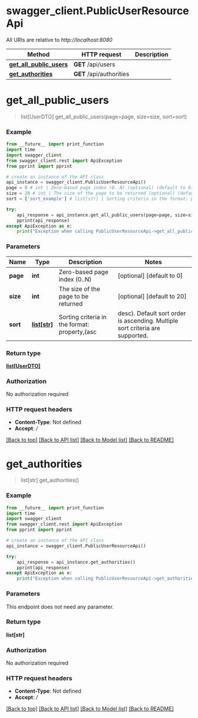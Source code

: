 # swagger_client.PublicUserResourceApi

All URIs are relative to *http://localhost:8080*

Method | HTTP request | Description
------------- | ------------- | -------------
[**get_all_public_users**](PublicUserResourceApi.md#get_all_public_users) | **GET** /api/users | 
[**get_authorities**](PublicUserResourceApi.md#get_authorities) | **GET** /api/authorities | 

# **get_all_public_users**
> list[UserDTO] get_all_public_users(page=page, size=size, sort=sort)



### Example
```python
from __future__ import print_function
import time
import swagger_client
from swagger_client.rest import ApiException
from pprint import pprint

# create an instance of the API class
api_instance = swagger_client.PublicUserResourceApi()
page = 0 # int | Zero-based page index (0..N) (optional) (default to 0)
size = 20 # int | The size of the page to be returned (optional) (default to 20)
sort = ['sort_example'] # list[str] | Sorting criteria in the format: property,(asc|desc). Default sort order is ascending. Multiple sort criteria are supported. (optional)

try:
    api_response = api_instance.get_all_public_users(page=page, size=size, sort=sort)
    pprint(api_response)
except ApiException as e:
    print("Exception when calling PublicUserResourceApi->get_all_public_users: %s\n" % e)
```

### Parameters

Name | Type | Description  | Notes
------------- | ------------- | ------------- | -------------
 **page** | **int**| Zero-based page index (0..N) | [optional] [default to 0]
 **size** | **int**| The size of the page to be returned | [optional] [default to 20]
 **sort** | [**list[str]**](str.md)| Sorting criteria in the format: property,(asc|desc). Default sort order is ascending. Multiple sort criteria are supported. | [optional] 

### Return type

[**list[UserDTO]**](UserDTO.md)

### Authorization

No authorization required

### HTTP request headers

 - **Content-Type**: Not defined
 - **Accept**: */*

[[Back to top]](#) [[Back to API list]](../README.md#documentation-for-api-endpoints) [[Back to Model list]](../README.md#documentation-for-models) [[Back to README]](../README.md)

# **get_authorities**
> list[str] get_authorities()



### Example
```python
from __future__ import print_function
import time
import swagger_client
from swagger_client.rest import ApiException
from pprint import pprint

# create an instance of the API class
api_instance = swagger_client.PublicUserResourceApi()

try:
    api_response = api_instance.get_authorities()
    pprint(api_response)
except ApiException as e:
    print("Exception when calling PublicUserResourceApi->get_authorities: %s\n" % e)
```

### Parameters
This endpoint does not need any parameter.

### Return type

**list[str]**

### Authorization

No authorization required

### HTTP request headers

 - **Content-Type**: Not defined
 - **Accept**: */*

[[Back to top]](#) [[Back to API list]](../README.md#documentation-for-api-endpoints) [[Back to Model list]](../README.md#documentation-for-models) [[Back to README]](../README.md)

